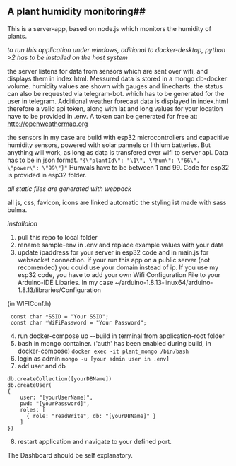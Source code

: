 ## A plant humidity monitoring##

This is a server-app, based on node.js which monitors the humidity of plants. 

*to run this application under windows, aditional to docker-desktop, python >2 has to be installed on the host system*

the server listens for data from sensors which are sent over wifi, and displays them in index.html. Messured data is stored in a mongo db-docker volume. humidity values are shown with gauges and linecharts. the status can also be requested via telegram-bot. which has to be generated for the user in telegram.
Additional weather forecast data is displayed in index.html therefore a valid api token, along with lat and long values for your location have to be provided in .env.
A token can be generated for free at: http://openweathermap.org

the sensors in my case are build with esp32 microcontrollers and capacitive humidity sensors, powered with solar pannels or lithium batteries.
But anything will work, as long as data is transfered over wifi to server api. Data has to be in json format.
`"{\"plantId\": "\1\", \"hum\": \"66\", \"power\": \"99\"}"`
Humvals have to be between 1 and 99.
Code for esp32 is provided in esp32 folder.


*all static files are generated with webpack*

all js, css, favicon, icons are linked automatic
the styling ist made with sass bulma.

*installaion*
1. pull this repo to local folder
2. rename sample-env in .env and replace example values with your data
3. update ipaddress for your server in esp32 code and in main.js for websocket connection. if your run this app on a public server (not recomended) you could use your domain instead of ip. If you use my esp32 code, you have to add your own Wifi Configuration File to your Arduino-IDE Libaries.
In my case ~/arduino-1.8.13-linux64/arduino-1.8.13/libraries/Configuration

(in WIFIConf.h)
```
 const char *SSID = "Your SSID";
 const char *WiFiPassword = "Your Password";
```
4. run docker-compose up --build in terminal from application-root folder
5. bash in mongo container. ('auth' has been enabled during build, in docker-compose)
`docker exec -it plant_mongo /bin/bash`
6. login as admin
`mongo -u [your admin user in .env]`
7. add user and db

```
db.createCollection([yourDBName])
db.createUser(
{
    user: "[yourUserName]",
    pwd: "[yourPassword]",
    roles: [
      { role: "readWrite", db: "[yourDBName]" }
    ]
})
```

8. restart application and navigate to your defined port.

The Dashboard should be self explanatory.
